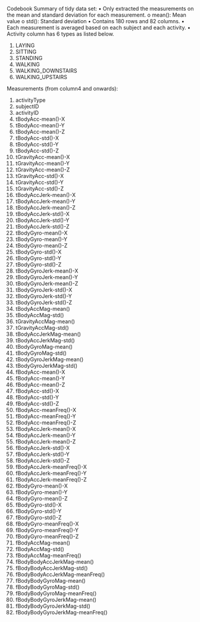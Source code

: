 Codebook
Summary of tidy data set:
•	Only extracted the measurements on the mean and standard deviation for each measurement. 
o	mean(): Mean value
o	std(): Standard deviation
•	Contains 180 rows and 82 columns. 
•	Each measurement is averaged based on each subject and each activity.
•	Activity column has 6 types as listed below.
1.	LAYING
2.	SITTING 
3.	STANDING 
4.	WALKING
5.	WALKING_DOWNSTAIRS
6.	WALKING_UPSTAIRS

Measurements (from column4 and onwards): 
1.	activityType
2.	subjectID
3.	activityID
4.	tBodyAcc-mean()-X
5.	tBodyAcc-mean()-Y
6.	tBodyAcc-mean()-Z
7.	tBodyAcc-std()-X
8.	tBodyAcc-std()-Y
9.	tBodyAcc-std()-Z
10.	tGravityAcc-mean()-X
11.	tGravityAcc-mean()-Y
12.	tGravityAcc-mean()-Z
13.	tGravityAcc-std()-X
14.	tGravityAcc-std()-Y
15.	tGravityAcc-std()-Z
16.	tBodyAccJerk-mean()-X
17.	tBodyAccJerk-mean()-Y
18.	tBodyAccJerk-mean()-Z
19.	tBodyAccJerk-std()-X
20.	tBodyAccJerk-std()-Y
21.	tBodyAccJerk-std()-Z
22.	tBodyGyro-mean()-X
23.	tBodyGyro-mean()-Y
24.	tBodyGyro-mean()-Z
25.	tBodyGyro-std()-X
26.	tBodyGyro-std()-Y
27.	tBodyGyro-std()-Z
28.	tBodyGyroJerk-mean()-X
29.	tBodyGyroJerk-mean()-Y
30.	tBodyGyroJerk-mean()-Z
31.	tBodyGyroJerk-std()-X
32.	tBodyGyroJerk-std()-Y
33.	tBodyGyroJerk-std()-Z
34.	tBodyAccMag-mean()
35.	tBodyAccMag-std()
36.	tGravityAccMag-mean()
37.	tGravityAccMag-std()
38.	tBodyAccJerkMag-mean()
39.	tBodyAccJerkMag-std()
40.	tBodyGyroMag-mean()
41.	tBodyGyroMag-std()
42.	tBodyGyroJerkMag-mean()
43.	tBodyGyroJerkMag-std()
44.	fBodyAcc-mean()-X
45.	fBodyAcc-mean()-Y
46.	fBodyAcc-mean()-Z
47.	fBodyAcc-std()-X
48.	fBodyAcc-std()-Y
49.	fBodyAcc-std()-Z
50.	fBodyAcc-meanFreq()-X
51.	fBodyAcc-meanFreq()-Y
52.	fBodyAcc-meanFreq()-Z
53.	fBodyAccJerk-mean()-X
54.	fBodyAccJerk-mean()-Y
55.	fBodyAccJerk-mean()-Z
56.	fBodyAccJerk-std()-X
57.	fBodyAccJerk-std()-Y
58.	fBodyAccJerk-std()-Z
59.	fBodyAccJerk-meanFreq()-X
60.	fBodyAccJerk-meanFreq()-Y
61.	fBodyAccJerk-meanFreq()-Z
62.	fBodyGyro-mean()-X
63.	fBodyGyro-mean()-Y
64.	fBodyGyro-mean()-Z
65.	fBodyGyro-std()-X
66.	fBodyGyro-std()-Y
67.	fBodyGyro-std()-Z
68.	fBodyGyro-meanFreq()-X
69.	fBodyGyro-meanFreq()-Y
70.	fBodyGyro-meanFreq()-Z
71.	fBodyAccMag-mean()
72.	fBodyAccMag-std()
73.	fBodyAccMag-meanFreq()
74.	fBodyBodyAccJerkMag-mean()
75.	fBodyBodyAccJerkMag-std()
76.	fBodyBodyAccJerkMag-meanFreq()
77.	fBodyBodyGyroMag-mean()
78.	fBodyBodyGyroMag-std()
79.	fBodyBodyGyroMag-meanFreq()
80.	fBodyBodyGyroJerkMag-mean()
81.	fBodyBodyGyroJerkMag-std()
82.	fBodyBodyGyroJerkMag-meanFreq()





